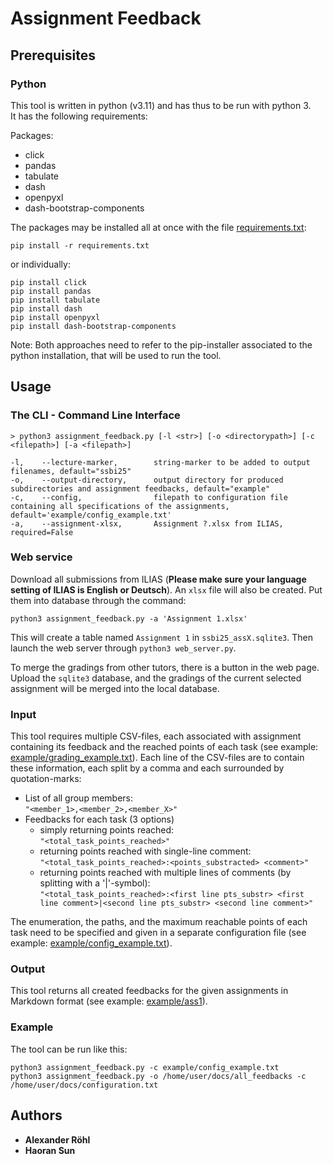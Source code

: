 # Assignment Feedback

## Prerequisites
### Python
This tool is written in python (v3.11) and has thus to be run with python 3.\
It has the following requirements:

Packages:
* click
* pandas
* tabulate
* dash
* openpyxl
* dash-bootstrap-components

The packages may be installed all at once with the file [requirements.txt](https://github.com/Nightknight3000/Assignment-Feedback-Transcriber/blob/main/requirements.txt):
```
pip install -r requirements.txt
```
or individually:
```
pip install click
pip install pandas
pip install tabulate
pip install dash
pip install openpyxl
pip install dash-bootstrap-components
```
Note: Both approaches need to refer to the pip-installer associated to the python installation, that will be used to run
the tool.


## Usage
### The CLI - Command Line Interface
```
> python3 assignment_feedback.py [-l <str>] [-o <directorypath>] [-c <filepath>] [-a <filepath>]
 
-l,    --lecture-marker,        string-marker to be added to output filenames, default="ssbi25"
-o,    --output-directory,      output directory for produced subdirectories and assignment feedbacks, default="example"
-c,    --config,                filepath to configuration file containing all specifications of the assignments, default='example/config_example.txt'
-a,    --assignment-xlsx,       Assignment ?.xlsx from ILIAS, required=False
```

### Web service
Download all submissions from ILIAS (**Please make sure your language setting of ILIAS is English or Deutsch**). An `xlsx` file will also be created. Put them into database through the command:

```
python3 assignment_feedback.py -a 'Assignment 1.xlsx'
```

This will create a table named `Assignment 1` in `ssbi25_assX.sqlite3`. Then launch the web server through `python3 web_server.py`.

To merge the gradings from other tutors, there is a button in the web page. Upload the `sqlite3` database, and the gradings of the current selected assignment will be merged into the local database.

### Input
This tool requires multiple CSV-files, each associated with assignment containing its feedback and the reached points 
of each task (see example: [example/grading_example.txt](https://github.com/Nightknight3000/Assignment-Feedback-Transcriber/blob/main/example/grading_example.txt)).
Each line of the CSV-files are to contain these information, each split by a comma and each surrounded by quotation-marks:
* List of all group members: \
  ``"<member_1>,<member_2>,<member_X>"``
* Feedbacks for each task (3 options)
  * simply returning points reached: \
    ``"<total_task_points_reached>"``
  * returning points reached with single-line comment: \
    ``"<total_task_points_reached>:<points_substracted> <comment>"``
  * returning points reached with multiple lines of comments (by splitting with a '|'-symbol): \
    ``"<total_task_points_reached>:<first line pts_substr> <first line comment>|<second line pts_substr> <second line comment>"``

The enumeration, the paths, and the maximum reachable points of each task need to be specified and given in a separate 
configuration file (see example: [example/config_example.txt](https://github.com/Nightknight3000/Assignment-Feedback-Transcriber/blob/main/example/config_example.txt)).

### Output
This tool returns all created feedbacks for the given assignments in Markdown format (see example: [example/ass1](https://github.com/Nightknight3000/Assignment-Feedback-Transcriber/blob/main/example/ass1)). 

### Example
The tool can be run like this:
```
python3 assignment_feedback.py -c example/config_example.txt
python3 assignment_feedback.py -o /home/user/docs/all_feedbacks -c /home/user/docs/configuration.txt
```

## Authors
* **Alexander Röhl**
* **Haoran Sun**
